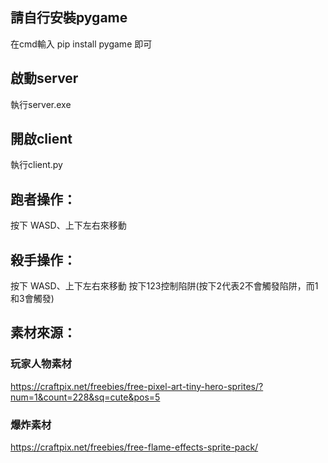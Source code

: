 ## 請自行安裝pygame
在cmd輸入
pip install pygame
即可

## 啟動server
執行server.exe

## 開啟client
執行client.py

## 跑者操作：
按下 WASD、上下左右來移動

## 殺手操作：
按下 WASD、上下左右來移動
按下123控制陷阱(按下2代表2不會觸發陷阱，而1和3會觸發)

## 素材來源：

### 玩家人物素材
https://craftpix.net/freebies/free-pixel-art-tiny-hero-sprites/?num=1&count=228&sq=cute&pos=5
### 爆炸素材
https://craftpix.net/freebies/free-flame-effects-sprite-pack/
